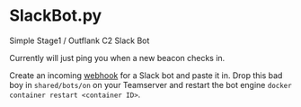 # SlackBot.py
Simple Stage1 / Outflank C2 Slack Bot

Currently will just ping you when a new beacon checks in.

Create an incoming [webhook](https://api.slack.com/messaging/webhooks) for a Slack bot and paste it in. Drop this bad boy in `shared/bots/on` on your Teamserver and restart the bot engine `docker container restart <container ID>`. 
